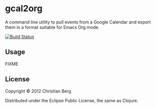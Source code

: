# gcal2org

A command line utility to pull events from a Google Calendar and
export them in a format suitable for Emacs Org mode.

[![Build Status](https://secure.travis-ci.org/christianberg/gcal2org.png)](http://travis-ci.org/christianberg/gcal2org)

## Usage

FIXME

## License

Copyright © 2012 Christian Berg

Distributed under the Eclipse Public License, the same as Clojure.

